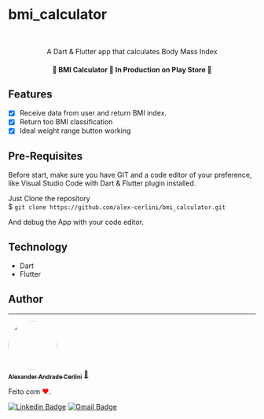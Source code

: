 # bmi_calculator
<br />

<p align="center">A Dart & Flutter app that calculates Body Mass Index</p>

<h4 align="center"> 
	🚧  BMI Calculator 🚀 In Production on Play Store  🚧
</h4>

## Features

- [x] Receive data from user and return BMI index.
- [x] Return too BMI classification
- [X] Ideal weight range button working

## Pre-Requisites
Before start, make sure you have GIT and a code editor of your preference, like Visual Studio Code with Dart & Flutter plugin installed.

Just Clone the repository<br/>
$ `git clone https://github.com/alex-cerlini/bmi_calculator.git`

And debug the App with your code editor.

## Technology
- Dart
- Flutter


## Author
---

<a href="https://github.com/alex-cerlini">
 <img style="border-radius: 50%;" src="https://avatars.githubusercontent.com/u/56663683?v=4" width="100px;" alt=""/>
 <br />
 <sub><b>Alexander Andrade Cerlini</b></sub></a> <a href="https://github.com/alex-cerlini" title="Alex Cerlini">🚀</a>


Feito com <span style="color: red">♥</span>.

[![Linkedin Badge](https://img.shields.io/badge/-AlexCerlini-blue?style=flat-square&logo=Linkedin&logoColor=white&link=https://www.linkedin.com/in/alexander-andrade-cerlini-560982119/)](https://www.linkedin.com/in/alexander-andrade-cerlini-560982119/) 
[![Gmail Badge](https://img.shields.io/badge/-alexcerlinii@gmail.com-c14438?style=flat-square&logo=Gmail&logoColor=white&link=mailto:alexcerlinii@gmail.com)](mailto:alexcerlinii@gmail.com)